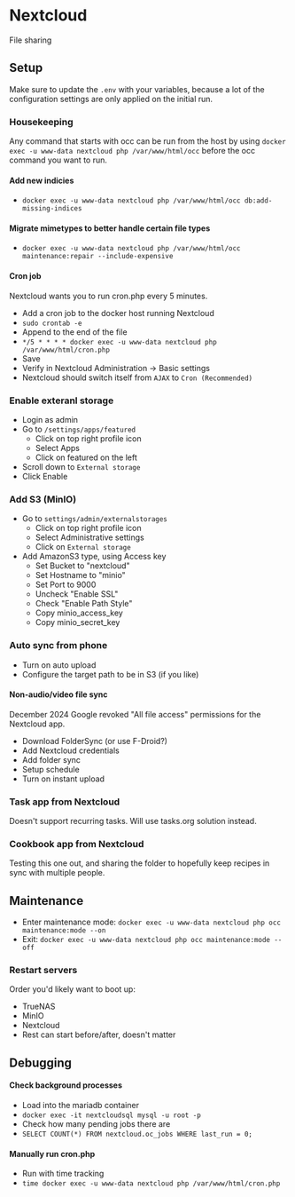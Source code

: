 # Nextcloud
File sharing


## Setup
Make sure to update the `.env` with your variables, because a lot of the configuration settings are only applied on the initial run.

### Housekeeping
Any command that starts with occ can be run from the host by using `docker exec -u www-data nextcloud php /var/www/html/occ` before the occ command you want to run.

#### Add new indicies
- `docker exec -u www-data nextcloud php /var/www/html/occ db:add-missing-indices`

#### Migrate mimetypes to better handle certain file types
- `docker exec -u www-data nextcloud php /var/www/html/occ maintenance:repair --include-expensive`

#### Cron job
Nextcloud wants you to run cron.php every 5 minutes.
- Add a cron job to the docker host running Nextcloud
- `sudo crontab -e`
- Append to the end of the file
- `*/5 * * * * docker exec -u www-data nextcloud php /var/www/html/cron.php`
- Save
- Verify in Nextcloud Administration -> Basic settings
- Nextcloud should switch itself from `AJAX` to `Cron (Recommended)`

### Enable exteranl storage
- Login as admin
- Go to `/settings/apps/featured`
  - Click on top right profile icon
  - Select Apps
  - Click on featured on the left
- Scroll down to `External storage`
- Click Enable

### Add S3 (MinIO)
- Go to `settings/admin/externalstorages`
  - Click on top right profile icon
  - Select Administrative settings
  - Click on `External storage`
- Add AmazonS3 type, using Access key
  - Set Bucket to "nextcloud"
  - Set Hostname to "minio"
  - Set Port to 9000
  - Uncheck "Enable SSL"
  - Check "Enable Path Style"
  - Copy minio_access_key
  - Copy minio_secret_key

### Auto sync from phone
- Turn on auto upload
- Configure the target path to be in S3 (if you like)
#### Non-audio/video file sync
December 2024 Google revoked "All file access" permissions for the Nextcloud app.
- Download FolderSync (or use F-Droid?)
- Add Nextcloud credentials
- Add folder sync
- Setup schedule
- Turn on instant upload

### Task app from Nextcloud
Doesn't support recurring tasks. Will use tasks.org solution instead.

### Cookbook app from Nextcloud
Testing this one out, and sharing the folder to hopefully keep recipes in sync with multiple people.


## Maintenance
- Enter maintenance mode: `docker exec -u www-data nextcloud php occ maintenance:mode --on`
- Exit: `docker exec -u www-data nextcloud php occ maintenance:mode --off`

### Restart servers
Order you'd likely want to boot up:
- TrueNAS
- MinIO
- Nextcloud
- Rest can start before/after, doesn't matter


## Debugging
#### Check background processes
- Load into the mariadb container
- `docker exec -it nextcloudsql mysql -u root -p`
- Check how many pending jobs there are
- `SELECT COUNT(*) FROM nextcloud.oc_jobs WHERE last_run = 0;`

#### Manually run cron.php
- Run with time tracking
- `time docker exec -u www-data nextcloud php /var/www/html/cron.php`
